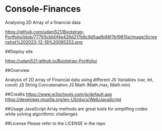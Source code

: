 # Console-Finances
Analysing 2D Array of a financial data



https://github.com/udani521/Bootstrap-Portfolio/blob/77793cbb0f4e426d217b6c9d5aafb98f7b19815e/image/Screenshot%202023-12-19%20095253.png

##Deploy site

https://udani521.github.io/Bootstrap-Portfolio/

##Overview

Analysis of 2D array of Financial data using different 
JS Variables (var, let, const)
JS String Concatenation
JS Math (Math.max, Math.min)



##Credits
https://www.w3schools.com/js/default.asp
https://developer.mozilla.org/en-US/docs/Web/JavaScript



##Usage
JavaScript Array methods are great tools for simplifing codes while solving algorithmic challenges 


##License
Please refer to the LICENSE in the repo